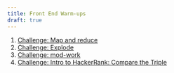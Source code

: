 ```yaml
---
title: Front End Warm-ups
draft: true
---
```


1.  [Challenge: Map and reduce](./map-and-reduce)
2.  [Challenge: Explode](./explode)
3.  [Challenge: mod-work](./mod-work)
4.  [Challenge: Intro to HackerRank: Compare the Triple](./triplet)